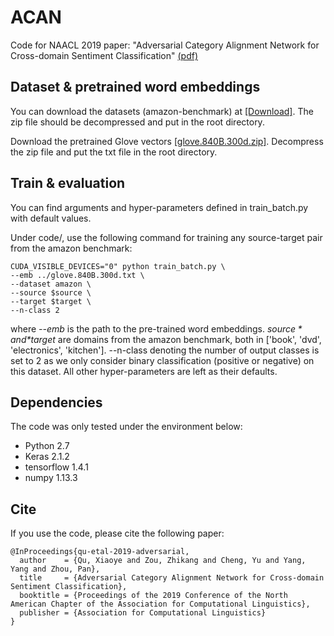 # ACAN
Code for NAACL 2019 paper: "Adversarial Category Alignment Network for Cross-domain Sentiment Classification" [(pdf)](https://www.aclweb.org/anthology/N19-1258)

## Dataset & pretrained word embeddings
You can download the datasets (amazon-benchmark) at [[Download]](https://drive.google.com/open?id=1rEwGXdEqt2xZwtJi7RHeRcSZDuYrSIpq). The zip file should be decompressed and put in the root directory.

Download the pretrained Glove vectors [[glove.840B.300d.zip]](http://nlp.stanford.edu/data/wordvecs/glove.840B.300d.zip). Decompress the zip file and put the txt file in the root directory.

## Train & evaluation
You can find arguments and hyper-parameters defined in train_batch.py with default values.

Under code/, use the following command for training any source-target pair from the amazon benchmark:
```
CUDA_VISIBLE_DEVICES="0" python train_batch.py \
--emb ../glove.840B.300d.txt \
--dataset amazon \
--source $source \
--target $target \
--n-class 2 
```
where *--emb* is the path to the pre-trained word embeddings. *$source* and *$target* are domains from the amazon benchmark, both in ['book', 'dvd', 'electronics', 'kitchen']. --n-class denoting the number of output classes is set to 2 as we only consider binary classification (positive or negative) on this dataset. All other hyper-parameters are left as their defaults.

## Dependencies
The code was only tested under the environment below:
* Python 2.7
* Keras 2.1.2
* tensorflow 1.4.1
* numpy 1.13.3

## Cite
If you use the code, please cite the following paper:
```
@InProceedings{qu-etal-2019-adversarial,
  author    = {Qu, Xiaoye and Zou, Zhikang and Cheng, Yu and Yang, Yang and Zhou, Pan},
  title     = {Adversarial Category Alignment Network for Cross-domain Sentiment Classification},
  booktitle = {Proceedings of the 2019 Conference of the North American Chapter of the Association for Computational Linguistics},
  publisher = {Association for Computational Linguistics}
}
```
